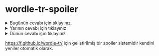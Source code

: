 # wordle-tr-spoiler

<details>
  <summary>Bugünün cevabı için tıklayınız.</summary>
  <br>
    <b> evkaf </b>
</details>

<details>
  <summary>Yarının cevabı için tıklayınız</summary>
  <br>
   <b> tuğlu </b>
</details>

<details>
  <summary>Dünün cevabı için tıklayınız </summary>
  <br>
  <b> temek </b>
</details>

https://f.github.io/wordle-tr/ için geliştirilmiş bir spoiler sistemidir kendini yeniler otomatik olarak.


